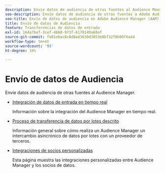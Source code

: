 ```yaml
---
description: Envíe datos de audiencia de otras fuentes al Audience Manager.
seo-description: Envíe datos de audiencia de otras fuentes a Adobe Audience Manager (AAM).
seo-title: Envío de datos de audiencia en Adobe Audience Manager (AAM)
title: Envío de datos de Audiencia
feature: Transferencias de datos de entrada
exl-id: 164a7bef-3cef-4b68-973f-6179149a68ef
source-git-commit: fe01ebac8c0d0ad3630d3853e0bf32f0b00f6a44
workflow-type: tm+mt
source-wordcount: '93'
ht-degree: 34%

---
```


# Envío de datos de Audiencia

Envíe datos de audiencia de otras fuentes al Audience Manager.

* [Integración de datos de entrada en tiempo real](/help/using/integration/sending-audience-data/real-time-data-integration/real-time-tech-specs.md)

   Información sobre la integración del Audience Manager en tiempo real.

* [Proceso de transferencia de datos por lotes descrito](/help/using/integration/sending-audience-data/batch-data-transfer-explained/batch-data-transfer-explained.md)

   Información general sobre cómo realiza un Audience Manager un intercambio asincrónico de datos por lotes con un proveedor de terceros.

* [Integraciones de socios personalizadas](/help/using/integration/sending-audience-data/custom-partner-integrations.md)

   Esta página muestra las integraciones personalizadas entre Audience Manager y los socios de datos.
